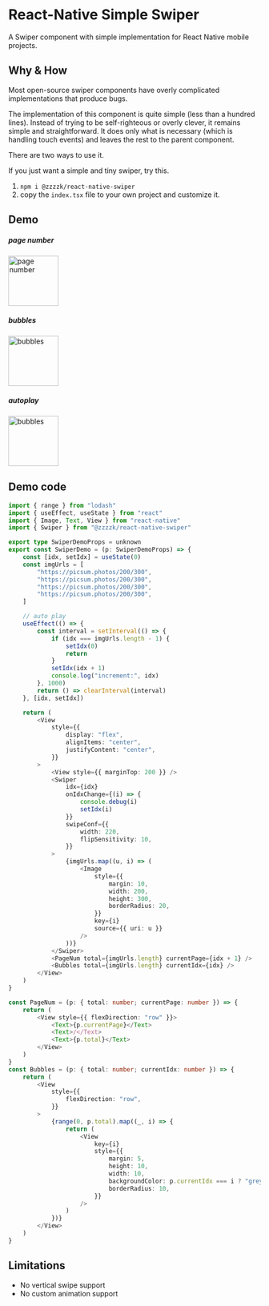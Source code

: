 # React-Native Simple Swiper

A Swiper component with simple implementation for React Native mobile projects.

## Why & How

Most open-source swiper components have overly complicated implementations that produce bugs.

The implementation of this component is quite simple (less than a hundred lines). Instead of trying to be self-righteous or overly clever, it remains simple and straightforward. It does only what is necessary (which is handling touch events) and leaves the rest to the parent component.

There are two ways to use it.

If you just want a simple and tiny swiper, try this.

1. `npm i @zzzzk/react-native-swiper`
2. copy the `index.tsx` file to your own project and customize it.

## Demo

<h5>page number</h5>
<img src="./images/swiper-demo-with-page-numbers.gif" alt="page number" width="100" height="auto">

<div style="margin-right: 10px;"></div>

<h5>bubbles</h5>
<img src="./images/swiper-demo-with-page-bubbles.gif" alt="bubbles" width="100" height="auto">

<div style="margin-right: 10px;"></div>

<h5>autoplay</h5>
<img src="./images/swiper-demo-with-autoplay.gif" alt="bubbles" width="100" height="auto">

## Demo code

```typescript react
import { range } from "lodash"
import { useEffect, useState } from "react"
import { Image, Text, View } from "react-native"
import { Swiper } from "@zzzzk/react-native-swiper"

export type SwiperDemoProps = unknown
export const SwiperDemo = (p: SwiperDemoProps) => {
    const [idx, setIdx] = useState(0)
    const imgUrls = [
        "https://picsum.photos/200/300",
        "https://picsum.photos/200/300",
        "https://picsum.photos/200/300",
        "https://picsum.photos/200/300",
    ]

    // auto play
    useEffect(() => {
        const interval = setInterval(() => {
            if (idx === imgUrls.length - 1) {
                setIdx(0)
                return
            }
            setIdx(idx + 1)
            console.log("increment:", idx)
        }, 1000)
        return () => clearInterval(interval)
    }, [idx, setIdx])

    return (
        <View
            style={{
                display: "flex",
                alignItems: "center",
                justifyContent: "center",
            }}
        >
            <View style={{ marginTop: 200 }} />
            <Swiper
                idx={idx}
                onIdxChange={(i) => {
                    console.debug(i)
                    setIdx(i)
                }}
                swipeConf={{
                    width: 220,
                    flipSensitivity: 10,
                }}
            >
                {imgUrls.map((u, i) => (
                    <Image
                        style={{
                            margin: 10,
                            width: 200,
                            height: 300,
                            borderRadius: 20,
                        }}
                        key={i}
                        source={{ uri: u }}
                    />
                ))}
            </Swiper>
            <PageNum total={imgUrls.length} currentPage={idx + 1} />
            <Bubbles total={imgUrls.length} currentIdx={idx} />
        </View>
    )
}

const PageNum = (p: { total: number; currentPage: number }) => {
    return (
        <View style={{ flexDirection: "row" }}>
            <Text>{p.currentPage}</Text>
            <Text>/</Text>
            <Text>{p.total}</Text>
        </View>
    )
}
const Bubbles = (p: { total: number; currentIdx: number }) => {
    return (
        <View
            style={{
                flexDirection: "row",
            }}
        >
            {range(0, p.total).map((_, i) => {
                return (
                    <View
                        key={i}
                        style={{
                            margin: 5,
                            height: 10,
                            width: 10,
                            backgroundColor: p.currentIdx === i ? "grey" : "lavender",
                            borderRadius: 10,
                        }}
                    />
                )
            })}
        </View>
    )
}
```

## Limitations

-   No vertical swipe support
-   No custom animation support
